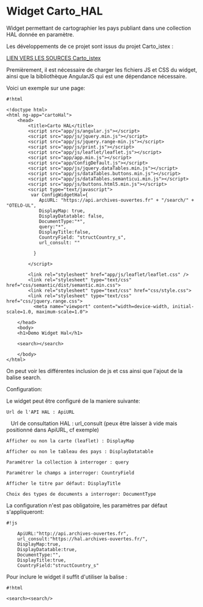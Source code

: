 #  Widget Carto_HAL #

Widget permettant de cartographier les pays publiant dans une collection HAL donnée en paramètre.

Les développements de ce projet sont issus du projet Carto_istex :

[LIEN VERS LES SOURCES Carto_istex](https://github.com/arnouldpy/carto_istex/)

Premièrement, il est nécessaire de charger les fichiers JS et CSS du widget, ainsi que la bibliothèque AngularJS qui est une dépendance nécessaire.

Voici un exemple sur une page:


```
#!html

<!doctype html>
<html ng-app="cartoHal">
    <head>
        <title>Carto HAL</title>
        <script src="app/js/angular.js"></script>
        <script src="app/js/jquery.min.js"></script>
        <script src="app/js/jquery.range-min.js"></script>
        <script src="app/js/print.js"></script>
        <script src="app/js/leaflet/leaflet.js"></script>
        <script src="app/app.min.js"></script>
        <script src="app/ConfigDefault.js"></script>
        <script src="app/js/jquery.dataTables.min.js"></script>
        <script src="app/js/dataTables.buttons.min.js"></script>
        <script src="app/js/dataTables.semanticui.min.js"></script>
        <script src="app/js/buttons.html5.min.js"></script>
        <script type="text/javascript">
         var ConfigWidgetHal={
            ApiURL: "https://api.archives-ouvertes.fr" + "/search/" + "OTELO-UL",
            DisplayMap: true,
            DisplayDatatable: false,
            DocumentType:"*",
            query:"*",
            DisplayTitle:false,
            CountryField: "structCountry_s",
            url_consult: ""
            
          }

        </script>

        <link rel="stylesheet" href="app/js/leaflet/leaflet.css" />
        <link rel="stylesheet" type="text/css" href="css/semantic/dist/semantic.min.css">
        <link rel="stylesheet" type="text/css" href="css/style.css">
        <link rel="stylesheet" type="text/css" href="css/jquery.range.css">
          <meta name="viewport" content="width=device-width, initial-scale=1.0, maximum-scale=1.0">

    </head>
    <body>
    <h1>Demo Widget Hal</h1>
        
    <search></search>

    </body>
</html>

```

On peut voir les différentes inclusion de js et css ainsi que l'ajout de la balise search.

Configuration:

Le widget peut être configuré de la maniere suivante:

    Url de l'API HAL : ApiURL
    
    Url de consultation HAL : url_consult (peux être laisser à vide mais positionné dans ApiURL, cf exemple)

    Afficher ou non la carte (leaflet) : DisplayMap

    Afficher ou non le tableau des pays : DisplayDatatable

    Paramétrer la collection à interroger : query
    
    Paramétrer le champs a interroger: CountryField
    
    Afficher le titre par défaut: DisplayTitle
    
    Choix des types de documents a interroger: DocumentType
    

La configuration n'est pas obligatoire, les paramètres par défaut s'appliqueront:


```
#!js

    ApiURL:"http://api.archives-ouvertes.fr",
    url_consult:"https://hal.archives-ouvertes.fr/",
    DisplayMap:true,
    DisplayDatatable:true,
    DocumentType:"",
    DisplayTitle:true,
    CountryField:"structCountry_s"

```

Pour inclure le widget il suffit d'utiliser la balise :


```
#!html

<search><search/>
```
